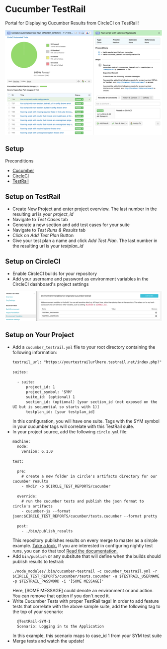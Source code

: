 # Cucumber TestRail

Portal for Displaying Cucumber Results from CircleCI on TestRail!

<img alt= "Dashboard Success Sample" src="images/success.png"/>

## Setup

Preconditions

* [Cucumber](https://cucumber.io/docs#cucumber-implementations)
* [CircleCI](https://circleci.com/dashboard)
* [TestRail](http://www.gurock.com/testrail/)

Setup on TestRail
--

* Create New Project and enter project overview. The last number in the resulting url is your *project_id*
* Navigate to *Test Cases* tab
* Generate a new section and add test cases for your suite
* Navigate to *Test Runs & Results* tab
* Click on *Add Test Plan* Button
* Give your test plan a name and click *Add Test Plan*. The last number in the resulting url is your *testplan_id*

Setup on CircleCI
--

* Enable CircleCI builds for your repository
* Add your username and password as environment variables in the CircleCI dashboard's project settings
<img alt="CircleCI Environment Variables Dashboard View" src="images/circle_env.png"/>


Setup on Your Project
--

* Add a `cucumber_testrail.yml` file to your root directory containing the following information:
  ```
  testrail_url: "https://yourtestrailurlhere.testrail.net/index.php?"

  suites:

    - suite:
        project_id: 1
        project_symbol: 'SYM'
        suite_id: (optional) 1
        section_id: (optional) [your section_id (not exposed on the UI but is sequential so starts with 1)]
        testplan_id: [your testplan_id]
  ```
  In this configuration, you will have one suite. Tags with the SYM symbol in your cucumber tags will correlate with this TestRail suite.
* In your project source, add the following `circle.yml` file:
  ```
  machine:
    node:
      version: 6.1.0

  test:

    pre:
      # create a new folder in circle's artifacts directory for our cucumber results
      - mkdir -p $CIRCLE_TEST_REPORTS/cucumber

    override:
      # run the cucumber tests and publish the json format to circle's artifacts
      - cucumber-js --format json:$CIRCLE_TEST_REPORTS/cucumber/tests.cucumber --format pretty

    post:
      - ./bin/publish_results
  ```
  This repository publishes results on every merge to master as a simple example. [Take a look.](https://github.com/Originate/cucumber-testrail/blob/master/bin/publish_results)
  If you are interested in configuring nightly test runs, you can do that too! [Read the documentation.](https://circleci.com/docs/nightly-builds/)
* Add `bin/publish` or any subsitute that will define when the builds should publish results to testrail:
  ```
  ./node_modules/.bin/cucumber-testrail -c cucumber_testrail.yml -r $CIRCLE_TEST_REPORTS/cucumber/tests.cucumber -u $TESTRAIL_USERNAME -p $TESTRAIL_PASSWORD -i '[SOME MESSAGE]'
  ```
  Here, [SOME MESSAGE] could denote an environment or and action. You can remove that option if you don't need it.
* Write Cucumber Tests with proper TestRail tags!
  In order to add feature tests that correlate with the above sample suite, add the following tag to the top of your scenario:
  ```
    @TestRail-SYM-1
    Scenario: Logging in to the Application
  ```
  In this example, this scenario maps to case_id 1 from your SYM test suite
* Merge tests and watch the update!


